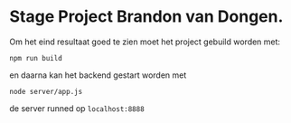 # Stage Project Brandon van Dongen.

Om het eind resultaat goed te zien moet het project gebuild worden met:
```
npm run build
```

en daarna kan het backend gestart worden met
```
node server/app.js
```
de server runned op `localhost:8888`
